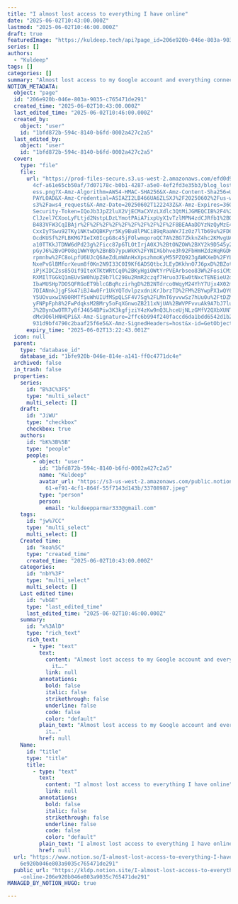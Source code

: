 ```yaml
---
title: "I almost lost access to everything I have online"
date: "2025-06-02T10:43:00.000Z"
lastmod: "2025-06-02T10:46:00.000Z"
draft: true
featuredImage: "https://kuldeep.tech/api?page_id=206e920b-046e-803a-9035-c765471de291"
series: []
authors:
  - "Kuldeep"
tags: []
categories: []
summary: "Almost lost access to my Google account and everything connected to it…."
NOTION_METADATA:
  object: "page"
  id: "206e920b-046e-803a-9035-c765471de291"
  created_time: "2025-06-02T10:43:00.000Z"
  last_edited_time: "2025-06-02T10:46:00.000Z"
  created_by:
    object: "user"
    id: "1bfd872b-594c-8140-b6fd-0002a427c2a5"
  last_edited_by:
    object: "user"
    id: "1bfd872b-594c-8140-b6fd-0002a427c2a5"
  cover:
    type: "file"
    file:
      url: "https://prod-files-secure.s3.us-west-2.amazonaws.com/efd0d95c-0b39-4e3b-b\
        4cf-a61e65cb50af/7d07178c-b0b1-4287-a5e0-4ef2fd3e35b3/blog_lost_acc_acc\
        ess.png?X-Amz-Algorithm=AWS4-HMAC-SHA256&X-Amz-Content-Sha256=UNSIGNED-\
        PAYLOAD&X-Amz-Credential=ASIAZI2LB466UA6ZLSXJ%2F20250602%2Fus-west-2%2F\
        s3%2Faws4_request&X-Amz-Date=20250602T122243Z&X-Amz-Expires=3600&X-Amz-\
        Security-Token=IQoJb3JpZ2luX2VjECMaCXVzLXdlc3QtMiJGMEQCIB%2F4%2BGlguakf\
        ClJzel7CXooLyFLtjd2NstpLDzLYmotPAiA7ixpUyX1vTzlMPN4zdCJRfb1%2BOVLlaf5zL\
        B483VFW3CqIBAjr%2F%2F%2F%2F%2F%2F%2F%2F%2F%2F8BEAAaDDYzNzQyMzE4MzgwNSIM\
        CxxIyTSwu92TKy1NKtwDQBKPyr5Ky9Bu8lPNCi89qRaaWx7Iz0z7lTb69u%2FD6ejw%2FSV\
        OcdKUSf%2FLBKMG7IeIX0IcpG8c45jFOlwmqoroQC7A%2BG7ZkknZ4hc2KMvgUAbjYaYuj2\
        a10TTKkJTDNW6dPd23g%2Ficc87p6TLOtIrjA0XJ%2BtONZOW%2BXY2k9D545y2t9iunJqT\
        pGyJ6%2BvOPO8q1WWY0p%2BnBb7ypuWkK%2FYNIXGbhve3h92FbHmHZdzHqRGDKT4J423xZ\
        rpmnhw%2FC8oLpfU6UJcQ6AeZdLmWAnHxXpszhmoKyM55PZQ923gAWKXeD%2FYLKnERUNT6\
        NxePvGlBMforXeum8f0Kn2N9I33C0I9Kf6ADSQtbcJLEyDKkhnO7J6pxD%2BZot1QbyWILA\
        iPjKIDCZss85Oif9IteXTKtWRtCq0%2BKyHgiOWtYrPVEArbseo83W%2FosiCMiPdonjxFo\
        RXMIlTGGkQ1mEUvSW0hUpZ9b7lC298u2RmR2czqf7Hruo37Ew0tNxcTENEieU2dO2mOQ%2B\
        IbaMUSHp7DOSQFRGoET9blcGBqRczirhgD%2B2NTdrco0WqyM24YhY7Ujx4X02mc1mRvCaM\
        7DIANnkJjgFSk47iBJ4w0Fr1UkYQTdvlpzxdniKrJbrzTD%2FM%2BYwpPX1wQY6pgGG2nVK\
        Y5UOvuxwIN90RMTfSuWhUIUfMSpQLSF4V7Sg%2FLMnT6yvvwSz7hUu0u%2FtDZMiRVU2sFm\
        yFNPpFph8%2FwPdqksM2BMry5oFqXGnwoZB211xNjUA%2BWVPFvvuAk9A7bJ7lu7n50z0T1\
        J%2BynOwOTR7y8fJ4654BPiw3K3kgfjziY4zKw9nQ3LhceUjNLzGMfV2QXbXUNTjuTjp5Ne\
        dMx9O6lHNHQPi&X-Amz-Signature=2ffc6b994f240faccd6da1bdd6542d1b293cffe95\
        931d9bf4790c2baaf25f6e5&X-Amz-SignedHeaders=host&x-id=GetObject"
      expiry_time: "2025-06-02T13:22:43.001Z"
  icon: null
  parent:
    type: "database_id"
    database_id: "1bfe920b-046e-814e-a141-ff0c4771dc4e"
  archived: false
  in_trash: false
  properties:
    series:
      id: "B%3C%3FS"
      type: "multi_select"
      multi_select: []
    draft:
      id: "JiWU"
      type: "checkbox"
      checkbox: true
    authors:
      id: "bK%3B%5B"
      type: "people"
      people:
        - object: "user"
          id: "1bfd872b-594c-8140-b6fd-0002a427c2a5"
          name: "Kuldeep"
          avatar_url: "https://s3-us-west-2.amazonaws.com/public.notion-static.com/f47eb9\
            61-ef91-4cf1-864f-55f7143d143b/33708987.jpeg"
          type: "person"
          person:
            email: "kuldeepparmar333@gmail.com"
    tags:
      id: "jw%7CC"
      type: "multi_select"
      multi_select: []
    Created time:
      id: "koa%5C"
      type: "created_time"
      created_time: "2025-06-02T10:43:00.000Z"
    categories:
      id: "nbY%3F"
      type: "multi_select"
      multi_select: []
    Last edited time:
      id: "vbGE"
      type: "last_edited_time"
      last_edited_time: "2025-06-02T10:46:00.000Z"
    summary:
      id: "x%3AlD"
      type: "rich_text"
      rich_text:
        - type: "text"
          text:
            content: "Almost lost access to my Google account and everything connected to
              it…."
            link: null
          annotations:
            bold: false
            italic: false
            strikethrough: false
            underline: false
            code: false
            color: "default"
          plain_text: "Almost lost access to my Google account and everything connected to
            it…."
          href: null
    Name:
      id: "title"
      type: "title"
      title:
        - type: "text"
          text:
            content: "I almost lost access to everything I have online"
            link: null
          annotations:
            bold: false
            italic: false
            strikethrough: false
            underline: false
            code: false
            color: "default"
          plain_text: "I almost lost access to everything I have online"
          href: null
  url: "https://www.notion.so/I-almost-lost-access-to-everything-I-have-online-20\
    6e920b046e803a9035c765471de291"
  public_url: "https://kldp.notion.site/I-almost-lost-access-to-everything-I-have\
    -online-206e920b046e803a9035c765471de291"
MANAGED_BY_NOTION_HUGO: true

---
```


